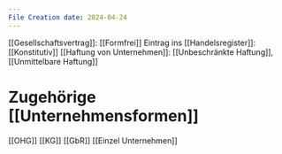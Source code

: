 ```yaml
---
File Creation date: 2024-04-24
---
```

[[Gesellschaftsvertrag]]: [[Formfrei]]
Eintrag ins [[Handelsregister]]: [[Konstitutiv]]
[[Haftung von Unternehmen]]: [[Unbeschränkte Haftung]], [[Unmittelbare Haftung]]
# Zugehörige [[Unternehmensformen]]
[[OHG]]
[[KG]]
[[GbR]]
[[Einzel Unternehmen]]
